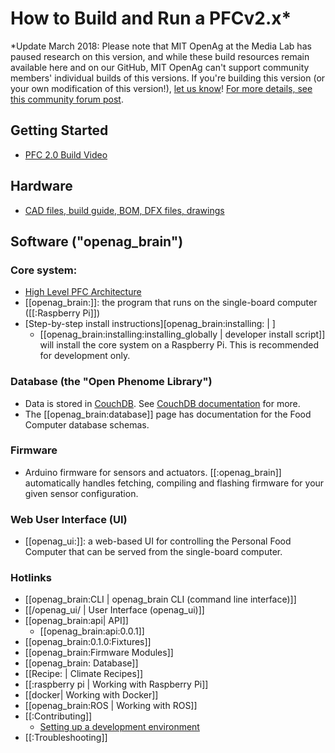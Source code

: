 How to Build and Run a PFCv2.x\*
================================

\*Update March 2018: Please note that MIT OpenAg at the Media Lab has
paused research on this version, and while these build resources remain
available here and on our GitHub, MIT OpenAg can't support community
members' individual builds of this versions. If you\'re building this
version (or your own modification of this version!), [let us
know](https://docs.google.com/forms/d/e/1FAIpQLSd6UDIJKbYq-LOPOTddIMNqpUrH4OZX3i3BH2kfzo63JwJXTA/viewform)!
[For more details, see this community forum
post](https://forum.openag.media.mit.edu/t/update-from-openag-please-read/3171).

Getting Started
---------------

  - [PFC 2.0 Build Video](https://youtu.be/Uf1FqjcPWsI)

Hardware
--------

  * [CAD files, build guide, BOM, DFX files, drawings](https://github.com/OpenAgricultureFoundation/openag_pfc2)

Software (\"openag\_brain\")
----------------------------

### Core system:

  * [High Level PFC Architecture](food_computer_2/architecture.md)
  * [[openag_brain:]]: the program that runs on the single-board computer ([[:Raspberry Pi]])
  * [Step-by-step install instructions][openag_brain:installing: | ]
    * [[openag_brain:installing:installing_globally | developer install script]] will install the core system on a Raspberry Pi. This is recommended for development only.

### Database (the \"Open Phenome Library\")

  * Data is stored in [CouchDB](http://couchdb.com/). See [CouchDB documentation](http://docs.couchdb.org/en/2.0.0/) for more.
  * The [[openag_brain:database]] page has documentation for the Food Computer database schemas.

### Firmware

  * Arduino firmware for sensors and actuators. [[:openag_brain]] automatically handles fetching, compiling and flashing firmware for your given sensor configuration.

### Web User Interface (UI)

  * [[openag_ui:]]: a web-based UI for controlling the Personal Food Computer that can be served from the single-board computer.

### Hotlinks

  * [[openag_brain:CLI | openag_brain CLI (command line interface)]]
  * [[/openag_ui/ | User Interface (openag_ui)]]
  * [[openag_brain:api| API]]
     * [[openag_brain:api:0.0.1]]
  * [[openag_brain:0.1.0:Fixtures]]
  * [[openag_brain:Firmware Modules]]
  * [[openag_brain: Database]] 
  * [[Recipe: | Climate Recipes]]
  * [[:raspberry pi | Working with Raspberry Pi]]
  * [[docker| Working with Docker]]
  * [[openag_brain:ROS | Working with ROS]]
  * [[:Contributing]]
     * [Setting up a development environment](food_computer_2/development.md)
  * [[:Troubleshooting]]
